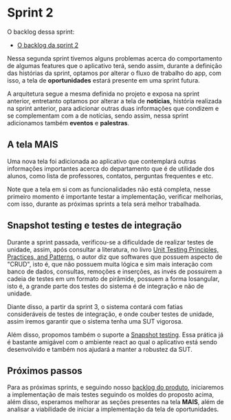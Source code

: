 # Sprint 2

O backlog dessa sprint:

* [O backlog da sprint 2](https://github.com/users/userhv/projects/7)

Nessa segunda sprint tivemos alguns problemas acerca do comportamento de algumas features que o aplicativo terá, sendo assim, durante a definição das histórias da sprint, optamos por alterar o fluxo de trabalho do app, com isso, a tela de **oportunidades** estará presente em uma sprint futura.

A arquitetura segue a mesma definida no projeto e exposa na sprint anterior, entretanto optamos por alterar a tela de **notícias**, história realizada na sprint anterior, para adicionar outras duas informações que condizem e se complementam com a de notícias, sendo assim, nessa sprint adicionamos também **eventos** e **palestras**.

## A tela MAIS

Uma nova tela foi adicionada ao aplicativo que contemplará outras informações importantes acerca do departamento que é de utilidade dos alunos, como lista de professores, contatos, perguntas frequentes e etc. 

Note que a tela em si com as funcionalidades não está completa, nesse primeiro momento é importante testar a implementação, verificar melhorias, com isso, durante as próximas sprints a tela será melhor trabalhada.

## Snapshot testing e testes de integração

Durante a sprint passada, verificou-se a dificuldade de realizar testes de unidade, assim, após consultar a literatura, no livro [Unit Testing Principles, Practices, and Patterns](https://www.manning.com/books/unit-testing), o autor diz que softwares que possuem aspecto de "CRUD", isto é, que não possuem muita lógica e sim mais interação com banco de dados, consultas, remoções e inserções, as invés de possuirem a cadeia de testes em um formato de pirâmide, possuem a forma losangular, isto é, a grande parte dos testes do sistema é de integração e não de unidade.

Diante disso, a partir da sprint 3, o sistema contará com fatias consideráveis de testes de integração, e onde couber testes de unidade, assim iremos garantir que o sistema tenha uma SUT vigorosa. 

Além disso, propomos também o suporte a [Snapshot testing](https://circleci.com/blog/snapshot-testing-with-jest/). Essa prática já é bastante amigável com o ambiente react ao qual o aplicativo está sendo desenvolvido e também nos ajudará a manter a robustez da SUT.

## Próximos passos

Para as próximas sprints, e seguindo nosso [backlog do produto](https://github.com/users/userhv/projects/3), iniciaremos a implementação de mais testes seguindo os moldes do proposto acima, além disso, esperamos melhorar as seções presentes na tela **MAIS**, além de analisar a viabilidade de iniciar a implementação da tela de oportunidades.